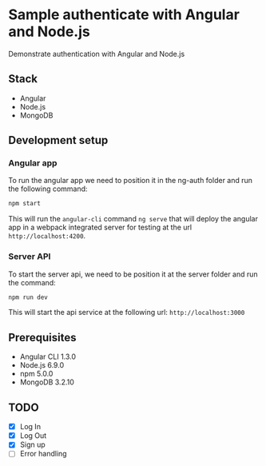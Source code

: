 # Sample authenticate with Angular and Node.js

Demonstrate authentication with Angular and Node.js

## Stack

- Angular
- Node.js
- MongoDB

## Development setup

### Angular app

To run the angular app we need to position it in the ng-auth folder and run the following command:

```bash
npm start
```

This will run the `angular-cli` command `ng serve` that will deploy the angular app in a webpack integrated server for testing at the url `http://localhost:4200`.

### Server API

To start the server api, we need to be position it at the server folder and run the command:

```bash
npm run dev
```

This will start the api service at the following url: `http://localhost:3000`

## Prerequisites

- Angular CLI 1.3.0
- Node.js 6.9.0
- npm 5.0.0
- MongoDB 3.2.10

## TODO

- [x] Log In
- [x] Log Out
- [x] Sign up
- [ ] Error handling